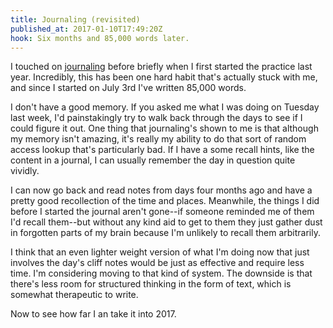 ```yaml
---
title: Journaling (revisited)
published_at: 2017-01-10T17:49:20Z
hook: Six months and 85,000 words later.
---
```


I touched on [journaling](/fragments/journaling) before
briefly when I first started the practice last year.
Incredibly, this has been one hard habit that's actually
stuck with me, and since I started on July 3rd I've written
85,000 words.

I don't have a good memory. If you asked me what I was
doing on Tuesday last week, I'd painstakingly try to walk
back through the days to see if I could figure it out. One
thing that journaling's shown to me is that although my
memory isn't amazing, it's really my ability to do that
sort of random access lookup that's particularly bad. If I
have a some recall hints, like the content in a journal, I
can usually remember the day in question quite vividly.

I can now go back and read notes from days four months ago
and have a pretty good recollection of the time and places.
Meanwhile, the things I did before I started the journal
aren't gone--if someone reminded me of them I'd recall
them--but without any kind aid to get to them they just
gather dust in forgotten parts of my brain because I'm
unlikely to recall them arbitrarily.

I think that an even lighter weight version of what I'm doing
now that just involves the day's cliff notes would be just
as effective and require less time. I'm considering moving
to that kind of system. The downside is that there's less
room for structured thinking in the form of text, which is
somewhat therapeutic to write.

Now to see how far I an take it into 2017.
